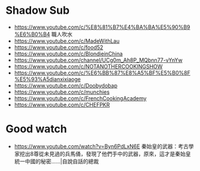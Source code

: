 # Shadow Sub

- https://www.youtube.com/c/%E8%81%B7%E4%BA%BA%E5%90%B9%E6%B0%B4 職人吹水
- https://www.youtube.com/c/MadeWithLau
- https://www.youtube.com/c/food52
- https://www.youtube.com/c/BlondieinChina
- https://www.youtube.com/channel/UCg0m_Ah8P_MQbnn77-vYnYw
- https://www.youtube.com/c/NOTANOTHERCOOKINGSHOW
- https://www.youtube.com/c/%E6%BB%87%E8%A5%BF%E5%B0%8F%E5%93%A5dianxixiaoge
- https://www.youtube.com/c/Doobydobap
- https://www.youtube.com/c/munchies
- https://www.youtube.com/c/FrenchCookingAcademy
- https://www.youtube.com/c/CHEFPKR

# Good watch

- https://www.youtube.com/watch?v=Byn6PdLxN6E 秦始皇的武器：考古學家挖出8尊從未見過的兵馬俑，發現了他們手中的武器，原來，這才是秦始皇統一中國的秘密……|自說自話的總裁


